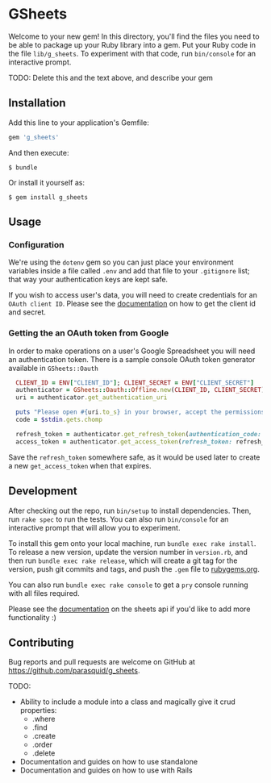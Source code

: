 # GSheets

Welcome to your new gem! In this directory, you'll find the files you need to be able to package up your Ruby library into a gem. Put your Ruby code in the file `lib/g_sheets`. To experiment with that code, run `bin/console` for an interactive prompt.

TODO: Delete this and the text above, and describe your gem

## Installation

Add this line to your application's Gemfile:

```ruby
gem 'g_sheets'
```

And then execute:

    $ bundle

Or install it yourself as:

    $ gem install g_sheets

## Usage

### Configuration

We're using the `dotenv` gem so you can just place your environment variables inside a file called `.env` and add that file to your `.gitignore` list; that way your authentication keys are kept safe.

If you wish to access user's data, you will need to create credentials for an `OAuth client ID`. Please see the [documentation](https://developers.google.com/identity/protocols/OAuth2) on how to get the client id and secret.

### Getting the an OAuth token from Google

In order to make operations on a user's Google Spreadsheet you will need an authentication token. There is a sample console OAuth token generator available in `GSheets::Oauth`

```ruby
  CLIENT_ID = ENV["CLIENT_ID"]; CLIENT_SECRET = ENV["CLIENT_SECRET"]
  authenticator = GSheets::Oauth::Offline.new(CLIENT_ID, CLIENT_SECRET)
  uri = authenticator.get_authentication_uri

  puts "Please open #{uri.to_s} in your browser, accept the permissions, and copy-paste the code"
  code = $stdin.gets.chomp

  refresh_token = authenticator.get_refresh_token(authentication_code: code)
  access_token = authenticator.get_access_token(refresh_token: refresh_token)
```

Save the `refresh_token` somewhere safe, as it would be used later to create a new `get_access_token` when that expires.

## Development

After checking out the repo, run `bin/setup` to install dependencies. Then, run `rake spec` to run the tests. You can also run `bin/console` for an interactive prompt that will allow you to experiment.

To install this gem onto your local machine, run `bundle exec rake install`. To release a new version, update the version number in `version.rb`, and then run `bundle exec rake release`, which will create a git tag for the version, push git commits and tags, and push the `.gem` file to [rubygems.org](https://rubygems.org).

You can also run `bundle exec rake console` to get a `pry` console running with all files required.

Please see the [documentation](https://developers.google.com/sheets/api/v3/data) on the sheets api if you'd like to add more functionality :)

## Contributing

Bug reports and pull requests are welcome on GitHub at https://github.com/parasquid/g_sheets.

TODO:
  * Ability to include a module into a class and magically give it crud properties:
    * .where
    * .find
    * .create
    * .order
    * .delete
  * Documentation and guides on how to use standalone
  * Documentation and guides on how to use with Rails
